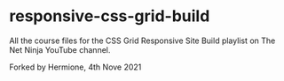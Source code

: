 # responsive-css-grid-build
All the course files for the CSS Grid Responsive Site Build playlist on The Net Ninja YouTube channel.

Forked by Hermione, 4th Nove 2021
